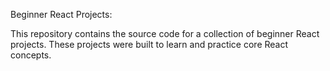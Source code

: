 Beginner React Projects:

This repository contains the source code for a collection of beginner React projects. These projects were built to learn and practice core React concepts.
